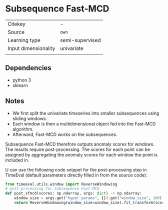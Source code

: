 # Subsequence Fast-MCD

|||
| :--- | :--- |
| Citekey | - |
| Source | `own` |
| Learning type | semi-supervised |
| Input dimensionality | univariate |
|||

## Dependencies

- python 3
- sklearn

## Notes

- We first split the univariate timeseries into smaller subsequences using sliding windows.
- Each window is then a multidimensional object fed into the Fast-MCD algorithm.
- Afterward, Fast-MCD works on the subsequences.

Subsequence Fast-MCD therefore outputs anomaly scores for windows.
The results require post-processing.
The scores for each point can be assigned by aggregating the anomaly scores for each window the point is included in.

U can use the following code snippet for the post-processing step in TimeEval (default parameters directly filled in from the source code):

<!--BEGIN:timeeval-post-->
```python
from timeeval.utils.window import ReverseWindowing
# post-processing for Subsequence Fast-MCD
def post_sfmcd(scores: np.ndarray, args: dict) -> np.ndarray:
    window_size = args.get("hyper_params", {}).get("window_size", 100)
    return ReverseWindowing(window_size=window_size).fit_transform(scores)
```
<!--END:timeeval-post-->
